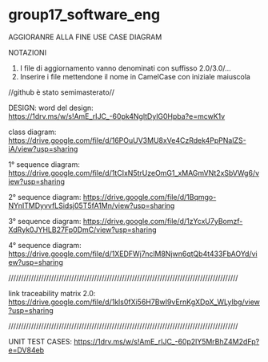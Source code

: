 # group17_software_eng
AGGIORANRE ALLA FINE USE CASE DIAGRAM

NOTAZIONI
1. I file di aggiornamento vanno denominati con suffisso 2.0/3.0/...
2. Inserire i file mettendone il nome in CamelCase con iniziale maiuscola

//github è stato semimasterato//


DESIGN: 
word del design: 
https://1drv.ms/w/s!AmE_rIJC_-60pk4NgltDylG0Hpba?e=mcwK1v

class diagram: 
https://drive.google.com/file/d/16POuUV3MU8xVe4CzRdek4PpPNalZS-iA/view?usp=sharing

1° sequence diagram: 
https://drive.google.com/file/d/1tCIxN5trUzeOmG1_xMAGmVNt2xSbVWg6/view?usp=sharing

2° sequence diagram: 
https://drive.google.com/file/d/1Bqmgo-NYnITMDyvvfLSidsj05T5fA1Mn/view?usp=sharing

3° sequence diagram:
https://drive.google.com/file/d/1zYcxU7yBomzf-XdRyk0JYHLB27Fp0DmC/view?usp=sharing

4° sequence diagram: 
https://drive.google.com/file/d/1XEDFWj7nclM8Njwn6qtQb4t433FbAOYd/view?usp=sharing


///////////////////////////////////////////////////////////////////////////////////////////

link traceability matrix 2.0:
https://drive.google.com/file/d/1kls0fXi56H7BwI9vErnKgXDpX_WLyIbg/view?usp=sharing

///////////////////////////////////////////////////////////////////////////////////////////

UNIT TEST CASES: 
https://1drv.ms/w/s!AmE_rIJC_-60p2lY5MrBhZ4M2dFp?e=DV84eb


